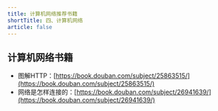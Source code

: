 ```yaml
---
title: 计算机网络推荐书籍
shortTitle: 四、计算机网络
article: false
---
```



## 计算机网络书籍

- 图解HTTP：[https://book.douban.com/subject/25863515/](https://book.douban.com/subject/25863515/)
- 网络是怎样连接的：[https://book.douban.com/subject/26941639/](https://book.douban.com/subject/26941639/)
